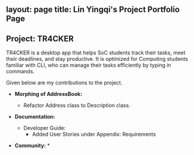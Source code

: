 layout: page
title: Lin Yingqi's Project Portfolio Page
---

## Project: TR4CKER

TR4CKER is a desktop app that helps SoC students track their tasks, meet their deadlines, and stay productive. It is 
optimized for Computing students familiar with CLI, who can manage their tasks efficiently by typing in commands.

Given below are my contributions to the project.

* **Morphing of AddressBook:** 
  * Refactor Address class to Description class.

* **Documentation:**
  * Developer Guide:
    * Added User Stories under Appendix: Requirements

* **Community:**
  * 